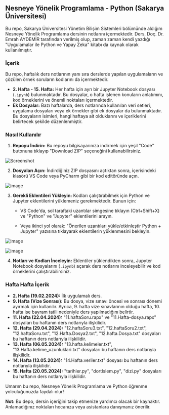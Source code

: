 ## Nesneye Yönelik Programlama - Python (Sakarya Üniversitesi)

Bu repo, Sakarya Üniversitesi Yönetim Bilişim Sistemleri bölümünde aldığım Nesneye Yönelik Programlama dersinin notlarını içermektedir. Ders, Doç. Dr. Emrah AYDEMİR tarafından verilmiş olup, zaman zaman kendi yazdığı "Uygulamalar ile Python ve Yapay Zeka" kitabı da kaynak olarak kullanılmıştır.

### İçerik

Bu repo, haftalık ders notlarının yanı sıra derslerde yapılan uygulamaların ve çözülen örnek soruların kodlarını da içermektedir. 

* **2. Hafta - 15. Hafta:** Her hafta için ayrı bir Jupyter Notebook dosyası (`.ipynb`) bulunmaktadır. Bu dosyalar, o hafta işlenen konuların anlatımını, kod örneklerini ve önemli noktaları içermektedir.
* **Ek Dosyalar:** Bazı haftalarda, ders notlarında kullanılan veri setleri, uygulama dosyaları veya ek örnekler gibi ek dosyalar da bulunmaktadır. Bu dosyaların isimleri, hangi haftaya ait olduklarını ve içeriklerini belirtecek şekilde düzenlenmiştir.

### Nasıl Kullanılır

1. **Repoyu İndirin:** Bu repoyu bilgisayarınıza indirmek için yeşil "Code" butonuna tıklayıp "Download ZIP" seçeneğini kullanabilirsiniz. 

![Screenshot](https://github.com/M-Reyy/Nesneye-Dayali-Programlama-Python-/assets/55940636/69db3076-8b3d-422a-a8e8-32643eaff8c4)

2. **Dosyaları Açın:** İndirdiğiniz ZIP dosyasını açtıktan sonra, içerisindeki klasörü VS Code veya PyCharm gibi bir kod editöründe açın.  

![image](https://github.com/M-Reyy/Nesneye-Dayali-Programlama-Python-/assets/55940636/08f8c6e4-9cb3-4b09-a57f-b8843cc976b0)

3. **Gerekli Eklentileri Yükleyin:** Kodları çalıştırabilmek için Python ve Jupyter eklentilerini yüklemeniz gerekmektedir. Bunun için:
    * VS Code'da, sol taraftaki uzantılar simgesine tıklayın (Ctrl+Shift+X) ve "Python" ve "Jupyter" eklentilerini arayın.
      
    * Veya ikinci yol olarak: "Önerilen uzantıları yükle/etkinleştir Python + Jupyter" yazısına tıklayarak eklentilerin yüklenmesini bekleyin.  

![image](https://github.com/M-Reyy/Nesneye-Dayali-Programlama-Python-/assets/55940636/96b5ac6f-2125-47eb-962f-bb9719d56938) 

![image](https://github.com/M-Reyy/Nesneye-Dayali-Programlama-Python-/assets/55940636/811cfd3b-ca17-4588-af9c-475e7d345bd9)


4. **Notları ve Kodları İnceleyin:** Eklentiler yüklendikten sonra, Jupyter Notebook dosyalarını (`.ipynb`) açarak ders notlarını inceleyebilir ve kod örneklerini çalıştırabilirsiniz.

### Hafta Hafta İçerik

* **2. Hafta (19.02.2024):**  İlk uygulamalı ders.
* **9. Hafta (Vize Sonrası):** Bu dosya, vize sınavı öncesi ve sonrası dönemi ayırmak için kullanılır. Ayrıca, 9. hafta vize sınavlarının olduğu hafta, 10. hafta ise bayram tatili nedeniyle ders yapılmadığını belirtir.
* **11. Hafta (22.04.2024):**  "11.haftaSoru.rapx" ve "11.Hafta-dosya.rapx" dosyaları bu haftanın ders notlarıyla ilişkilidir.
* **12. Hafta (29.04.2024):**  "12.haftaSoru3.txt", "12.haftaSoru2.txt", "12.haftaSoru.txt", "12.Hafta.Dosya2.txt", "12.hafta.Dosya.txt" dosyaları bu haftanın ders notlarıyla ilişkilidir.
* **13. Hafta (06.05.2024):**  "13.hafta.kelimeler.txt", "13.Hafta.kelime_uzunluklari.txt" dosyaları bu haftanın ders notlarıyla ilişkilidir.
* **14. Hafta (13.05.2024):**  "14.Hafta.veriler.txt" dosyası bu haftanın ders notlarıyla ilişkilidir.
* **15. Hafta (20.05.2024):** "tarihler.py", "dortIslem.py", "dizi.py" dosyaları bu haftanın ders notlarıyla ilişkilidir.

Umarım bu repo, Nesneye Yönelik Programlama ve Python öğrenme yolculuğunuzda faydalı olur!

**Not:** Bu depo, dersin içeriğini takip etmenize yardımcı olacak bir kaynaktır. Anlamadığınız noktaları hocanıza veya asistanlara danışmanız önerilir.
